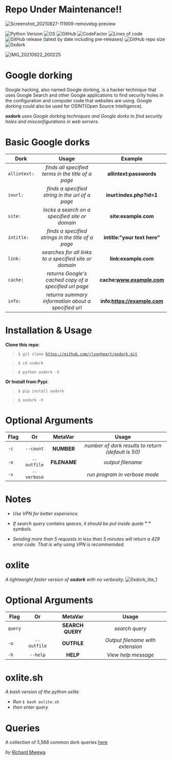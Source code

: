 # Repo Under Maintenance!!


![Screenshot_20210827-111909-removebg-preview](https://user-images.githubusercontent.com/74001397/131107876-db415339-0c1d-4876-8665-fe9b76c4518c.png)

![Python Version](https://img.shields.io/badge/python-3.x-blue?style=flat&logo=python)
![OS](https://img.shields.io/badge/OS-GNU%2FLinux-red?style=flat&logo=linux)
![GitHub](https://img.shields.io/github/license/rlyonheart/oxdork?ystyle=flat)
![CodeFactor](https://www.codefactor.io/repository/github/rlyonheart/0xdork/badge)
![Lines of code](https://img.shields.io/tokei/lines/github/rlyonheart/0xdork)
![GitHub release (latest by date including pre-releases)](https://img.shields.io/github/v/release/rlyonheart/oxdork?include_prereleases)
![GitHub repo size](https://img.shields.io/github/repo-size/rlyonheart/oxdork)
![0xdork](images/0xdork.gif)



![IMG_20210922_200225](https://user-images.githubusercontent.com/74001397/134488831-a82c78b4-4dd0-41ad-ac71-e14e53b85f13.jpg)


 # Google dorking
 Google hacking, also named Google dorking, is a hacker technique that uses Google Search and other Google applications to find security holes in the configuration and computer code that websites are using. Google dorking could also be used for OSINT(Open Source Intelligence).

 **oxdork** *uses Google dorking techniques and Google dorks to find security holes and misconfigurations in web servers*.

# Basic Google dorks
| Dork         | Usage     | Example |
| ------------- |:---------:|:-------:|
| <code>allintext:</code> | *finds all specified terms in the title of a page* |  **allintext:passwords** |
| <code>inurl:</code> | *finds a specified string in the url of a page*      |   **inurl:index.php?id=1** |
| <code>site:</code> |  *locks a search on a specified site or domain*  |  **site:example.com**  |
| <code>intitle:</code> |  *finds a specified strings in the title of a page* |  **intitle:"your text here"** |
| <code>link:</code> | *searches for all links to a specified site or domain* | **link:example.com** |
| <code>cache:</code> | *returns Google's cached copy of a specified url page* | **cache:www.example.com** |
| <code>info:</code> | *returns summary information about a specified url* | **info:https://example.com** |

# Installation & Usage
**Clone this repo**:
> <code>$ git clone https://github.com/rlyonheart/oxdork.git</code>

> <code>$ cd oxdork</code>

> <code>$ python oxdork -h</code>

**Or Install from Pypi**:

> <code>$ pip install oxdork</code>

> <code>$ oxdork -h</code>

# Optional Arguments

| Flag           | Or            |MetaVar|                 Usage|
| ------------- |:-------------:|:----------------------:|:---------:|
| <code>-c</code>           | <code>--count</code>    | **NUMBER** |  *number of dork results to return (default is 50)* |
| <code>-o</code>      | <code>--outfile</code>      |   **FILENAME** |  *output filename*  |
| <code>-v</code> | <code>--verbose</code>  |  |  *run program in verbose mode*  |


# Notes
* *Use VPN for better experience.*

* *If search query contains spaces, it should be put inside quote* **" "** *symbols.*

* *Sending more than 5 requests in less than 5 minutes will return a 429 error code. That is why using VPN is recommemded.*


# oxlite
*A lightweight faster version of **oxdork** with no verbosity.*
![0xdork_lite_1](https://user-images.githubusercontent.com/74001397/134694843-72b7a12d-9f67-4e3d-9fae-a7480200da97.gif)


# Optional Arguments
| Flag           | Or            |MetaVar|                 Usage|
| ------------- |:-------------:|:----------------------:|:---------:|
| <code>query</code>           |     | **SEARCH QUERY** |  *search query* |
| <code>-o</code>      | <code>--outfile</code>      |   **OUTFILE** |  *Output filename with extension*  |
| <code>-h</code> | <code>--help</code>  |  **HELP**  |  *View help message*  |

# oxlite.sh

*A bash version of the python oxlite*

* *Run* <code>$ bash oxlite.sh</code>
* *then enter query*


# Queries
A collection of 5,568 common dork queries [here](https://github.com/rlyonheart/oxdork/tree/master/dork_queries)

  
*by* [Richard Mwewa](https://about.me/rlyonheart)
 



